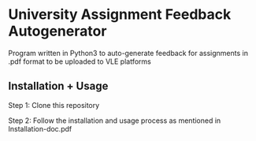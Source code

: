 # University Assignment Feedback Autogenerator
Program written in Python3 to auto-generate feedback for assignments in .pdf format to be uploaded to VLE platforms

## Installation + Usage
Step 1: Clone this repository

Step 2: Follow the installation and usage process as mentioned in Installation-doc.pdf
